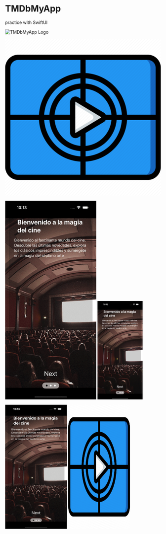 # TMDbMyApp
practice with SwiftUI


![TMDbMyApp Logo](/Users/rubenalonso/Developer/Xcode/GENERAL_PRACTICES/PRACTICE_WITH_ALBERT/TMDbMyApp/TMDbMyApp/Assets.xcassets/AppIcon.appiconset/apIcon_movie.png)

![](AppPreviewImages/apIcon_movie.png)

![](AppPreviewImages/WellcomeScreen.gif)
<img src="AppPreviewImages/WellcomeScreen_image.png" alt="WellcomeScreen" width="29%">

<img src="AppPreviewImages/WellcomeScreen.gif" width="200" height="400">
<img src="AppPreviewImages/apIcon_movie.png" alt="apIcon" width="200" height="400">
